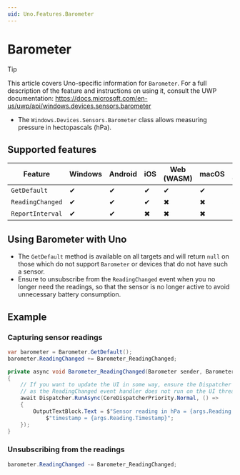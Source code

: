 ```yaml
---
uid: Uno.Features.Barometer
---
```


# Barometer

> [!TIP]
> This article covers Uno-specific information for `Barometer`. For a full description of the feature and instructions on using it, consult the UWP documentation: https://docs.microsoft.com/en-us/uwp/api/windows.devices.sensors.barometer

* The `Windows.Devices.Sensors.Barometer` class allows measuring pressure in hectopascals (hPa).

## Supported features

| Feature        |  Windows  | Android |  iOS  |  Web (WASM)  | macOS | Linux (Skia)  | Win 7 (Skia) | 
|---------------|-------|-------|-------|-------|-------|-------|-|
| `GetDefault`         | ✔ | ✔ | ✔ | ✔ | ✔ | ✔ | ✔ |
| `ReadingChanged` | ✔ | ✔ | ✔ | ✖ | ✖ | ✖| ✖ |
| `ReportInterval`     | ✔ | ✔ | ✖ | ✖ | ✖ | ✖ | ✖ |

## Using Barometer with Uno
 
* The `GetDefault` method is available on all targets and will return `null` on those which do not support `Barometer` or devices that do not have such a sensor.
* Ensure to unsubscribe from the `ReadingChanged` event when you no longer need the readings, so that the sensor is no longer active to avoid unnecessary battery consumption.

## Example

### Capturing sensor readings

```csharp
var barometer = Barometer.GetDefault();
barometer.ReadingChanged += Barometer_ReadingChanged;

private async void Barometer_ReadingChanged(Barometer sender, BarometerReadingChangedEventArgs args)
{
    // If you want to update the UI in some way, ensure the Dispatcher is used,
    // as the ReadingChanged event handler does not run on the UI thread.
    await Dispatcher.RunAsync(CoreDispatcherPriority.Normal, () =>
    {
        OutputTextBlock.Text = $"Sensor reading in hPa = {args.Reading.StationPressureInHectopascals}, " +
            $"timestamp = {args.Reading.Timestamp}";
    });
}
```

### Unsubscribing from the readings

```csharp
barometer.ReadingChanged -= Barometer_ReadingChanged;
```
